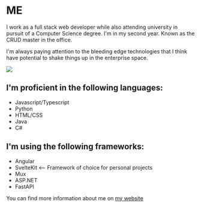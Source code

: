 # ME

I work as a full stack web developer while also attending university in pursuit of a Computer Science degree. I'm in my second year. Known as the CRUD master in the office.

I'm always paying attention to the bleeding edge technologies that I think have potential to shake things up in the enterprise space.

<a href="https://wakatime.com"><img src="https://wakatime.com/share/@53818ee2-c136-432f-b8b8-c44c0f457bd5/6ebe5968-269a-4059-ae47-ef22374cf18e.png" /></a>

## I'm proficient in the following languages:

- Javascript/Typescript
- Python
- HTML/CSS
- Java
- C#

## I'm using the following frameworks:

- Angular
- SvelteKit <-- Framework of choice for personal projects
- Mux
- ASP.NET
- FastAPI

You can find more information about me on [my website](https://www.jackbranch.dev)
